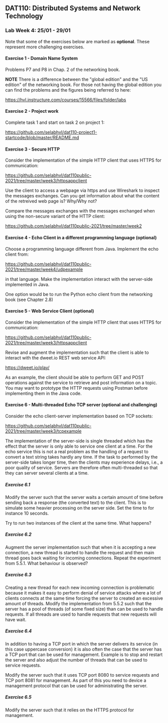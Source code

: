 ## DAT110: Distributed Systems and Network Technology

### Lab Week 4: 25/01 - 29/01

Note that some of the exercises below are marked as **optional**. These represent more challenging exercises.

#### Exercise 1 - Domain Name System

Problems P7 and P8 in Chap. 2 of the networking book.

**NOTE** There is a difference between the "global edition" and the "US edition" of the networking book. For those not having the global edition you can find the problems and the figures being referred to here:

https://hvl.instructure.com/courses/15566/files/folder/labs

#### Exercise 2 - Project work

Complete task 1 and start on task 2 on project 1:

https://github.com/selabhvl/dat110-project1-startcode/blob/master/README.md

#### Exercise 3 - Secure HTTP

Consider the implementation of the simple HTTP client that uses HTTPS for communication:

https://github.com/selabhvl/dat110public-2021/tree/master/week3/httpsappclient

Use the client to access a webpage via https and use Wireshark to inspect the messages exchanges. Can you get information about what the content of the retreived web page is? Why/Why not?

Compare the messages exchanges with the messages exchanged when using the non-secure variant of the HTTP client:

https://github.com/selabhvl/dat110public-2021/tree/master/week2

#### Exercise 4 - Echo Client in a different programming language (optional)

Choose a programming language different from Java. Implement the echo client from:

https://github.com/selabhvl/dat110public-2021/tree/master/week4/udpexample

in that language. Make the implementation interact with the server-side implemented in Java.

One option would be to run the Python echo client from the networking book (see Chapter 2.8)

#### Exercise 5 - Web Service Client (optional)

Consider the implementation of the simple HTTP client that uses HTTPS for communication:

https://github.com/selabhvl/dat110public-2021/tree/master/week3/httpsappclient

Revise and augment the implementation such that the client is able to interact with the dweet.io REST web service API:

https://dweet.io/play/

As an example, the client should be able to perform GET and POST operations against the service to retrieve and post information on a topic. You may want to prototype the HTTP requests using Postman before implementing them in the Java code.

#### Exercise 6 - Multi-threaded Echo TCP server (optional and challenging)

Consider the echo client-server implementation based on TCP sockets:

https://github.com/selabhvl/dat110public-2021/tree/master/week3/tcpexample

The implementation of the server-side is single threaded which has the effect that the server is only able to service one client at a time. For the echo service this is not a real problem as the handling of a request to convert a text string takes hardly any time. If the task to performed by the server-side takes longer time, then the clients may experience delays, i.e., a poor quality of service. Servers are therefore often multi-threaded so that they can server several clients at a time.

##### Exercise 6.1

Modify the server such that the server waits a certain amount of time before sending back a response (the converted text) to the client. This is to simulate some heavier processing on the server side. Set the time to for instance 10 seconds.

Try to run two instances of the client at the same time. What happens?

##### Exercise 6.2

Augment the server implementation such that when it is accepting a new connection, a new thread is started to handle the request and then main thread goes back waiting for incoming connections. Repeat the experiment from 5.5.1. What behaviour is observed?

##### Exercise 6.3

Creating a new thread for each new incoming connection is problematic because it makes it easy to perform denial of service attacks where a lot of clients connects at the same time forcing the server to created an excessive amount of threads. Modify the implementation from 5.5.2 such that the server has a pool of threads (of some fixed size) than can be used to handle requests. If all threads are used to handle requests that new requests will have wait.

##### Exercise 6.4

In addition to having a TCP port in which the server delivers its service (in this case uppercase conversion) it is also often the case that the server has a TCP port that can be used for management. Example is to stop and restart the server and also adjust the number of threads that can be used to service requests.

Modify the server such that it uses TCP port 8080 to service requests and TCP port 8081 for management. As part of this you need to device a management protocol that can be used for administrating the server.

##### Exercise 6.5

Modify the server such that it relies on the HTTPS protocol for management.

